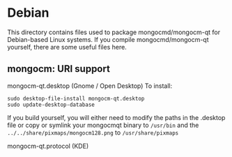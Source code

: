 
Debian
====================
This directory contains files used to package mongocmd/mongocm-qt
for Debian-based Linux systems. If you compile mongocmd/mongocm-qt yourself, there are some useful files here.

## mongocm: URI support ##


mongocm-qt.desktop  (Gnome / Open Desktop)
To install:

	sudo desktop-file-install mongocm-qt.desktop
	sudo update-desktop-database

If you build yourself, you will either need to modify the paths in
the .desktop file or copy or symlink your mongocmqt binary to `/usr/bin`
and the `../../share/pixmaps/mongocm128.png` to `/usr/share/pixmaps`

mongocm-qt.protocol (KDE)

